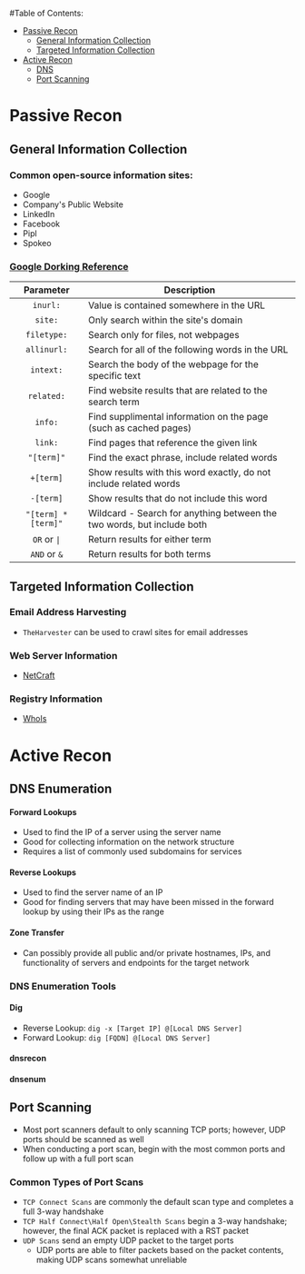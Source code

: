 #Table of Contents:
   - [Passive Recon](#passive-recon)
      - [General Information Collection](#general-information-collection)
      - [Targeted Information Collection](#targeted-information-collection)
   - [Active Recon](#active-recon)
      - [DNS](#dns-enumeration)
      - [Port Scanning](#port-scanning)
      

# Passive Recon

## General Information Collection
### Common open-source information sites:
* Google
* Company's Public Website
* LinkedIn
* Facebook
* Pipl
* Spokeo

### [Google Dorking Reference](https://www.alienvault.com/blog-content/GoogleHackingCheatSheet.pdf)

| Parameter           | Description                                                            |
| :-----------------: | ---------------------------------------------------------------------- |
| `inurl:`            | Value is contained somewhere in the URL                                |
| `site:`             | Only search within the site's domain                                   |
| `filetype:`         | Search only for files, not webpages                                    |
| `allinurl:`         | Search for all of the following words in the URL                       |
| `intext:`           | Search the body of the webpage for the specific text                   |
| `related:`          | Find website results that are related to the search term               |
| `info:`             | Find supplimental information on the page (such as cached pages)       |
| `link:`             | Find pages that reference the given link                               |
| `"[term]"`          | Find the exact phrase, include related words                           |
| `+[term]`           | Show results with this word exactly, do not include related words      |
| `-[term]`           | Show results that do not include this word                             |
| `"[term] * [term]"` | Wildcard - Search for anything between the two words, but include both |
| `OR` or `\|`        | Return results for either term                                         |
| `AND` or `&`        | Return results for both terms                                          |

## Targeted Information Collection
### Email Address Harvesting
* `TheHarvester` can be used to crawl sites for email addresses

### Web Server Information
* [NetCraft](http://searchdns.netcraft.com/)

### Registry Information
* [WhoIs](https://whois.icann.org/en)


# Active Recon

## DNS Enumeration

#### Forward Lookups
* Used to find the IP of a server using the server name
* Good for collecting information on the network structure
* Requires a list of commonly used subdomains for services

#### Reverse Lookups
* Used to find the server name of an IP
* Good for finding servers that may have been missed in the forward lookup by using their IPs as the range

#### Zone Transfer
* Can possibly provide all public and/or private hostnames, IPs, and functionality of servers and endpoints for the target network

### DNS Enumeration Tools

#### Dig
* Reverse Lookup: `dig -x [Target IP] @[Local DNS Server]`
* Forward Lookup: `dig [FQDN] @[Local DNS Server]`

#### dnsrecon

#### dnsenum

## Port Scanning
* Most port scanners default to only scanning TCP ports; however, UDP ports should be scanned as well
* When conducting a port scan, begin with the most common ports and follow up with a full port scan

### Common Types of Port Scans
* `TCP Connect Scans` are commonly the default scan type and completes a full 3-way handshake
* `TCP Half Connect\Half Open\Stealth Scans` begin a 3-way handshake; however, the final ACK packet is replaced with a RST packet
* `UDP Scans` send an empty UDP packet to the target ports
  * UDP ports are able to filter packets based on the packet contents, making UDP scans somewhat unreliable
